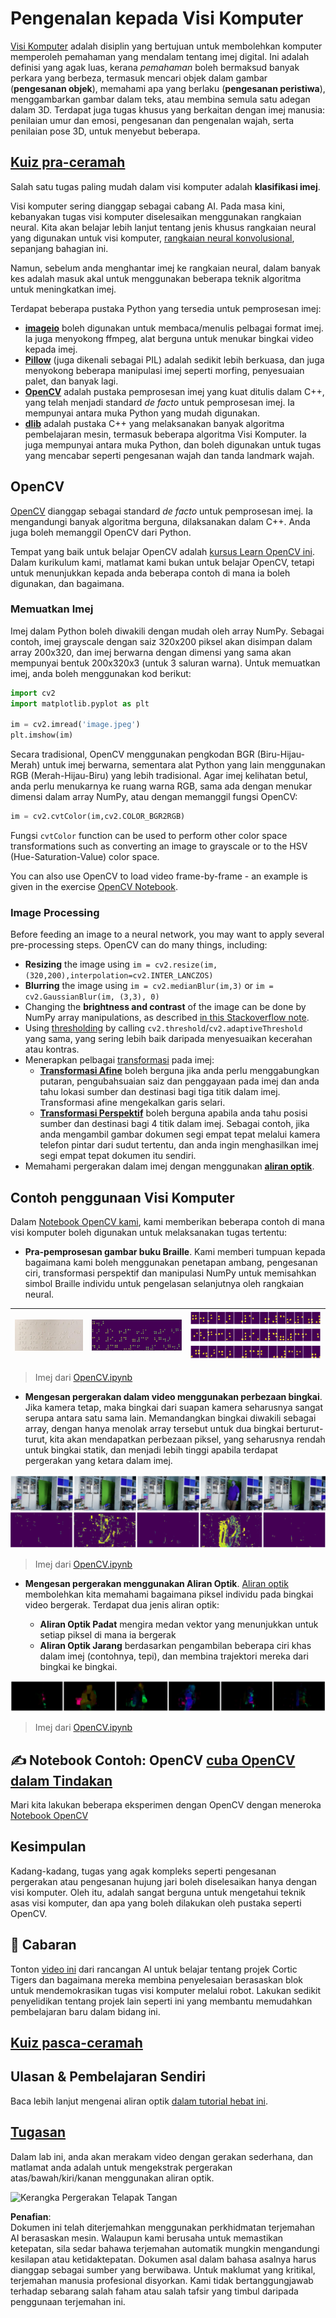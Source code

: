 # Pengenalan kepada Visi Komputer

[Visi Komputer](https://wikipedia.org/wiki/Computer_vision) adalah disiplin yang bertujuan untuk membolehkan komputer memperoleh pemahaman yang mendalam tentang imej digital. Ini adalah definisi yang agak luas, kerana *pemahaman* boleh bermaksud banyak perkara yang berbeza, termasuk mencari objek dalam gambar (**pengesanan objek**), memahami apa yang berlaku (**pengesanan peristiwa**), menggambarkan gambar dalam teks, atau membina semula satu adegan dalam 3D. Terdapat juga tugas khusus yang berkaitan dengan imej manusia: penilaian umur dan emosi, pengesanan dan pengenalan wajah, serta penilaian pose 3D, untuk menyebut beberapa.

## [Kuiz pra-ceramah](https://red-field-0a6ddfd03.1.azurestaticapps.net/quiz/106)

Salah satu tugas paling mudah dalam visi komputer adalah **klasifikasi imej**.

Visi komputer sering dianggap sebagai cabang AI. Pada masa kini, kebanyakan tugas visi komputer diselesaikan menggunakan rangkaian neural. Kita akan belajar lebih lanjut tentang jenis khusus rangkaian neural yang digunakan untuk visi komputer, [rangkaian neural konvolusional](../07-ConvNets/README.md), sepanjang bahagian ini.

Namun, sebelum anda menghantar imej ke rangkaian neural, dalam banyak kes adalah masuk akal untuk menggunakan beberapa teknik algoritma untuk meningkatkan imej.

Terdapat beberapa pustaka Python yang tersedia untuk pemprosesan imej:

* **[imageio](https://imageio.readthedocs.io/en/stable/)** boleh digunakan untuk membaca/menulis pelbagai format imej. Ia juga menyokong ffmpeg, alat berguna untuk menukar bingkai video kepada imej.
* **[Pillow](https://pillow.readthedocs.io/en/stable/index.html)** (juga dikenali sebagai PIL) adalah sedikit lebih berkuasa, dan juga menyokong beberapa manipulasi imej seperti morfing, penyesuaian palet, dan banyak lagi.
* **[OpenCV](https://opencv.org/)** adalah pustaka pemprosesan imej yang kuat ditulis dalam C++, yang telah menjadi standard *de facto* untuk pemprosesan imej. Ia mempunyai antara muka Python yang mudah digunakan.
* **[dlib](http://dlib.net/)** adalah pustaka C++ yang melaksanakan banyak algoritma pembelajaran mesin, termasuk beberapa algoritma Visi Komputer. Ia juga mempunyai antara muka Python, dan boleh digunakan untuk tugas yang mencabar seperti pengesanan wajah dan tanda landmark wajah.

## OpenCV

[OpenCV](https://opencv.org/) dianggap sebagai standard *de facto* untuk pemprosesan imej. Ia mengandungi banyak algoritma berguna, dilaksanakan dalam C++. Anda juga boleh memanggil OpenCV dari Python.

Tempat yang baik untuk belajar OpenCV adalah [kursus Learn OpenCV ini](https://learnopencv.com/getting-started-with-opencv/). Dalam kurikulum kami, matlamat kami bukan untuk belajar OpenCV, tetapi untuk menunjukkan kepada anda beberapa contoh di mana ia boleh digunakan, dan bagaimana.

### Memuatkan Imej

Imej dalam Python boleh diwakili dengan mudah oleh array NumPy. Sebagai contoh, imej grayscale dengan saiz 320x200 piksel akan disimpan dalam array 200x320, dan imej berwarna dengan dimensi yang sama akan mempunyai bentuk 200x320x3 (untuk 3 saluran warna). Untuk memuatkan imej, anda boleh menggunakan kod berikut:

```python
import cv2
import matplotlib.pyplot as plt

im = cv2.imread('image.jpeg')
plt.imshow(im)
```

Secara tradisional, OpenCV menggunakan pengkodan BGR (Biru-Hijau-Merah) untuk imej berwarna, sementara alat Python yang lain menggunakan RGB (Merah-Hijau-Biru) yang lebih tradisional. Agar imej kelihatan betul, anda perlu menukarnya ke ruang warna RGB, sama ada dengan menukar dimensi dalam array NumPy, atau dengan memanggil fungsi OpenCV:

```python
im = cv2.cvtColor(im,cv2.COLOR_BGR2RGB)
```

Fungsi `cvtColor` function can be used to perform other color space transformations such as converting an image to grayscale or to the HSV (Hue-Saturation-Value) color space.

You can also use OpenCV to load video frame-by-frame - an example is given in the exercise [OpenCV Notebook](../../../../../lessons/4-ComputerVision/06-IntroCV/OpenCV.ipynb).

### Image Processing

Before feeding an image to a neural network, you may want to apply several pre-processing steps. OpenCV can do many things, including:

* **Resizing** the image using `im = cv2.resize(im, (320,200),interpolation=cv2.INTER_LANCZOS)`
* **Blurring** the image using `im = cv2.medianBlur(im,3)` or `im = cv2.GaussianBlur(im, (3,3), 0)`
* Changing the **brightness and contrast** of the image can be done by NumPy array manipulations, as described [in this Stackoverflow note](https://stackoverflow.com/questions/39308030/how-do-i-increase-the-contrast-of-an-image-in-python-opencv).
* Using [thresholding](https://docs.opencv.org/4.x/d7/d4d/tutorial_py_thresholding.html) by calling `cv2.threshold`/`cv2.adaptiveThreshold` yang sama, yang sering lebih baik daripada menyesuaikan kecerahan atau kontras.
* Menerapkan pelbagai [transformasi](https://docs.opencv.org/4.5.5/da/d6e/tutorial_py_geometric_transformations.html) pada imej:
    - **[Transformasi Afine](https://docs.opencv.org/4.5.5/d4/d61/tutorial_warp_affine.html)** boleh berguna jika anda perlu menggabungkan putaran, pengubahsuaian saiz dan penggayaan pada imej dan anda tahu lokasi sumber dan destinasi bagi tiga titik dalam imej. Transformasi afine mengekalkan garis selari.
    - **[Transformasi Perspektif](https://medium.com/analytics-vidhya/opencv-perspective-transformation-9edffefb2143)** boleh berguna apabila anda tahu posisi sumber dan destinasi bagi 4 titik dalam imej. Sebagai contoh, jika anda mengambil gambar dokumen segi empat tepat melalui kamera telefon pintar dari sudut tertentu, dan anda ingin menghasilkan imej segi empat tepat dokumen itu sendiri.
* Memahami pergerakan dalam imej dengan menggunakan **[aliran optik](https://docs.opencv.org/4.5.5/d4/dee/tutorial_optical_flow.html)**.

## Contoh penggunaan Visi Komputer

Dalam [Notebook OpenCV kami](../../../../../lessons/4-ComputerVision/06-IntroCV/OpenCV.ipynb), kami memberikan beberapa contoh di mana visi komputer boleh digunakan untuk melaksanakan tugas tertentu:

* **Pra-pemprosesan gambar buku Braille**. Kami memberi tumpuan kepada bagaimana kami boleh menggunakan penetapan ambang, pengesanan ciri, transformasi perspektif dan manipulasi NumPy untuk memisahkan simbol Braille individu untuk pengelasan selanjutnya oleh rangkaian neural.

![Imej Braille](../../../../../translated_images/braille.341962ff76b1bd7044409371d3de09ced5028132aef97344ea4b7468c1208126.ms.jpeg) | ![Imej Braille yang telah dipra-pemproses](../../../../../translated_images/braille-result.46530fea020b03c76aac532d7d6eeef7f6fb35b55b1001cd21627907dabef3ed.ms.png) | ![Simbol Braille](../../../../../translated_images/braille-symbols.0159185ab69d533909dc4d7d26a1971b51401c6a80eb3a5584f250ea880af88b.ms.png)
----|-----|-----

> Imej dari [OpenCV.ipynb](../../../../../lessons/4-ComputerVision/06-IntroCV/OpenCV.ipynb)

* **Mengesan pergerakan dalam video menggunakan perbezaan bingkai**. Jika kamera tetap, maka bingkai dari suapan kamera seharusnya sangat serupa antara satu sama lain. Memandangkan bingkai diwakili sebagai array, dengan hanya menolak array tersebut untuk dua bingkai berturut-turut, kita akan mendapatkan perbezaan piksel, yang seharusnya rendah untuk bingkai statik, dan menjadi lebih tinggi apabila terdapat pergerakan yang ketara dalam imej.

![Imej bingkai video dan perbezaan bingkai](../../../../../translated_images/frame-difference.706f805491a0883c938e16447bf5eb2f7d69e812c7f743cbe7d7c7645168f81f.ms.png)

> Imej dari [OpenCV.ipynb](../../../../../lessons/4-ComputerVision/06-IntroCV/OpenCV.ipynb)

* **Mengesan pergerakan menggunakan Aliran Optik**. [Aliran optik](https://docs.opencv.org/3.4/d4/dee/tutorial_optical_flow.html) membolehkan kita memahami bagaimana piksel individu pada bingkai video bergerak. Terdapat dua jenis aliran optik:

   - **Aliran Optik Padat** mengira medan vektor yang menunjukkan untuk setiap piksel di mana ia bergerak
   - **Aliran Optik Jarang** berdasarkan pengambilan beberapa ciri khas dalam imej (contohnya, tepi), dan membina trajektori mereka dari bingkai ke bingkai.

![Imej Aliran Optik](../../../../../translated_images/optical.1f4a94464579a83a10784f3c07fe7228514714b96782edf50e70ccd59d2d8c4f.ms.png)

> Imej dari [OpenCV.ipynb](../../../../../lessons/4-ComputerVision/06-IntroCV/OpenCV.ipynb)

## ✍️ Notebook Contoh: OpenCV [cuba OpenCV dalam Tindakan](../../../../../lessons/4-ComputerVision/06-IntroCV/OpenCV.ipynb)

Mari kita lakukan beberapa eksperimen dengan OpenCV dengan meneroka [Notebook OpenCV](../../../../../lessons/4-ComputerVision/06-IntroCV/OpenCV.ipynb)

## Kesimpulan

Kadang-kadang, tugas yang agak kompleks seperti pengesanan pergerakan atau pengesanan hujung jari boleh diselesaikan hanya dengan visi komputer. Oleh itu, adalah sangat berguna untuk mengetahui teknik asas visi komputer, dan apa yang boleh dilakukan oleh pustaka seperti OpenCV.

## 🚀 Cabaran

Tonton [video ini](https://docs.microsoft.com/shows/ai-show/ai-show--2021-opencv-ai-competition--grand-prize-winners--cortic-tigers--episode-32?WT.mc_id=academic-77998-cacaste) dari rancangan AI untuk belajar tentang projek Cortic Tigers dan bagaimana mereka membina penyelesaian berasaskan blok untuk mendemokrasikan tugas visi komputer melalui robot. Lakukan sedikit penyelidikan tentang projek lain seperti ini yang membantu memudahkan pembelajaran baru dalam bidang ini.

## [Kuiz pasca-ceramah](https://red-field-0a6ddfd03.1.azurestaticapps.net/quiz/206)

## Ulasan & Pembelajaran Sendiri

Baca lebih lanjut mengenai aliran optik [dalam tutorial hebat ini](https://learnopencv.com/optical-flow-in-opencv/).

## [Tugasan](lab/README.md)

Dalam lab ini, anda akan merakam video dengan gerakan sederhana, dan matlamat anda adalah untuk mengekstrak pergerakan atas/bawah/kiri/kanan menggunakan aliran optik.

<img src="images/palm-movement.png" width="30%" alt="Kerangka Pergerakan Telapak Tangan"/>

**Penafian**:  
Dokumen ini telah diterjemahkan menggunakan perkhidmatan terjemahan AI berasaskan mesin. Walaupun kami berusaha untuk memastikan ketepatan, sila sedar bahawa terjemahan automatik mungkin mengandungi kesilapan atau ketidaktepatan. Dokumen asal dalam bahasa asalnya harus dianggap sebagai sumber yang berwibawa. Untuk maklumat yang kritikal, terjemahan manusia profesional disyorkan. Kami tidak bertanggungjawab terhadap sebarang salah faham atau salah tafsir yang timbul daripada penggunaan terjemahan ini.